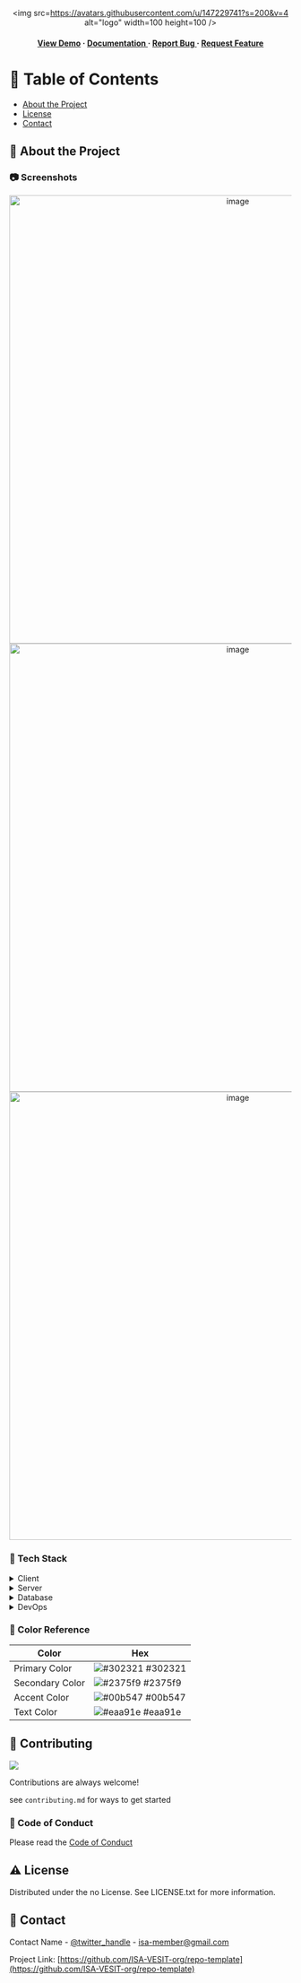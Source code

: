 <div align='center'>

<img src=https://avatars.githubusercontent.com/u/147229741?s=200&v=4 alt="logo" width=100 height=100 />

<h4> <a href=https://avatars.githubusercontent.com/u/147229741?s=200&v=4>View Demo</a> <span> · </span> <a href="https://github.com/github-username/Github Repository Name/blob/master/README.md"> Documentation </a> <span> · </span> <a href="https://github.com/github-username/Github Repository Name/issues"> Report Bug </a> <span> · </span> <a href="https://github.com/github-username/Github Repository Name/issues"> Request Feature </a> </h4>


</div>

# :notebook_with_decorative_cover: Table of Contents

- [About the Project](#star2-about-the-project)
- [License](#warning-license)
- [Contact](#handshake-contact)


## :star2: About the Project

### :camera: Screenshots
<div align="center"> <a href="https://avatars.githubusercontent.com/u/147229741?s=200&v=4"><img src="https://avatars.githubusercontent.com/u/147229741?s=200&v=4" alt='image' width='800'/></a> </div>
<div align="center"> <a href="https://avatars.githubusercontent.com/u/147229741?s=200&v=4"><img src="https://avatars.githubusercontent.com/u/147229741?s=200&v=4" alt='image' width='800'/></a> </div>
<div align="center"> <a href="https://avatars.githubusercontent.com/u/147229741?s=200&v=4"><img src="https://avatars.githubusercontent.com/u/147229741?s=200&v=4" alt='image' width='800'/></a> </div>


### :space_invader: Tech Stack
<details> <summary>Client</summary> <ul>
<li><a href="">Client Name</a></li>
</ul> </details>
<details> <summary>Server</summary> <ul>
<li><a href="">NodeJS</a></li>
</ul> </details>
<details> <summary>Database</summary> <ul>
<li><a href="">MongoDB</a></li>
</ul> </details>
<details> <summary>DevOps</summary> <ul>
<li><a href="">AWS</a></li>
</ul> </details>

### :art: Color Reference
| Color | Hex |
| --------------- | ---------------------------------------------------------------- |
| Primary Color | ![#302321](https://via.placeholder.com/10/302321?text=+) #302321 |
| Secondary Color | ![#2375f9](https://via.placeholder.com/10/2375f9?text=+) #2375f9 |
| Accent Color | ![#00b547](https://via.placeholder.com/10/00b547?text=+) #00b547 |
| Text Color | ![#eaa91e](https://via.placeholder.com/10/eaa91e?text=+) #eaa91e |

## :wave: Contributing

<a href="https://github.com/ISA-VESIT-org/repo-template/graphs/contributors"> <img src="https://contrib.rocks/image?repo=Louis3797/awesome-readme-template" /> </a>

Contributions are always welcome!

see `contributing.md` for ways to get started

### :scroll: Code of Conduct

Please read the [Code of Conduct](https://github.com/ISA-VESIT-org/repo-template/blob/master/CODE_OF_CONDUCT.md)

## :warning: License

Distributed under the no License. See LICENSE.txt for more information.

## :handshake: Contact

Contact Name - [@twitter_handle](https://twitter.profile.link) - isa-member@gmail.com

Project Link: [https://github.com/ISA-VESIT-org/repo-template](https://github.com/ISA-VESIT-org/repo-template)
